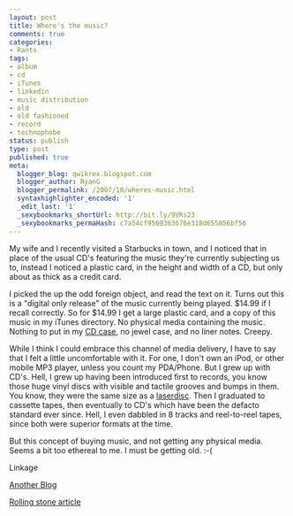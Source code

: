 ```yaml
---
layout: post
title: Where's the music?
comments: true
categories:
- Rants
tags:
- album
- cd
- iTunes
- linkedin
- music distribution
- old
- old fashioned
- record
- technophobe
status: publish
type: post
published: true
meta:
  blogger_blog: qwikrex.blogspot.com
  blogger_author: RyanG
  blogger_permalink: /2007/10/wheres-music.html
  syntaxhighlighter_encoded: '1'
  _edit_last: '1'
  _sexybookmarks_shortUrl: http://bit.ly/9VRs23
  _sexybookmarks_permaHash: c7a54cf9569363676e318d655856bf56
---
```

My wife and I recently visited a Starbucks in town, and I noticed that in place of the usual CD's featuring the music they're currently subjecting us to, instead I noticed a plastic card, in the height and width of a CD, but only about as thick as a credit card.

I picked the up the odd foreign object, and read the text on it.  Turns out this is a "digital only release" of the music currently being played.  $14.99 if I recall correctly.  So for $14.99 I get a large plastic card, and a copy of this music in my iTunes directory.  No physical media containing the music.  Nothing to put in my <a href="http://www.amazon.com/Case-Logic-RBNW-224-224-Carrying/dp/B0009RQKVW/ref=sr_1_6/102-0820555-8030567?ie=UTF8&amp;s=electronics&amp;qid=1193074098&amp;sr=1-6">CD case</a>, no jewel case, and no liner notes.  Creepy.

While I think I could embrace this channel of media delivery, I have to say that I felt a little uncomfortable with it.  For one, I don't own an iPod, or other mobile MP3 player, unless you count my PDA/Phone.  But I grew up with CD's.  Hell, I grew up having been introduced first to records, you know those huge vinyl discs with visible and tactile grooves and bumps in them.  You know, they were the same size as a <a href="http://en.wikipedia.org/wiki/Laserdisc">laserdisc</a>.  Then I graduated to cassette tapes, then eventually to CD's which have been the defacto standard ever since.  Hell, I even dabbled in 8 tracks and reel-to-reel tapes, since both were superior formats at the time.

But this concept of buying music, and not getting any physical media.  Seems a bit too ethereal to me.  I must be getting old.  :-(

Linkage

<a href="http://crunchgear.com/2007/10/09/itunes-digital-release-cards-at-starbucks-eddie-veder-and-theft-encouragement/">Another Blog</a>

<a href="http://www.rollingstone.com/rockdaily/index.php/2007/09/24/starbucksitunes-partnership-will-kick-off-with-millions-of-free-downloads/">Rolling stone article</a>

